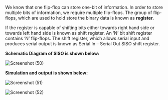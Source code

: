 We know that one flip-flop can store one-bit of information. In order to store multiple bits of information, we require multiple flip-flops. The group of flip-flops, which are used to hold store
 the binary data is known as **register.**

If the register is capable of shifting bits either towards right hand side or towards left hand side is known as shift register. An ‘N’ bit shift register contains ‘N’ flip-flops.
The shift register, which allows serial input and produces serial output is known as Serial In – Serial Out SISO shift register.




**Schematic Diagram of SISO is shown below:**

![Screenshot (50)](https://github.com/Shanmukha190602/Sequential_RTLDay5/assets/118514275/15cde45c-6443-466a-b7d6-0309d8fb99f8)


**Simulation and output is shown below:**

![Screenshot (51)](https://github.com/Shanmukha190602/Sequential_RTLDay5/assets/118514275/85918306-2ad1-47d7-be52-a03b0cff1bd5)

![Screenshot (52)](https://github.com/Shanmukha190602/Sequential_RTLDay5/assets/118514275/98b31d7b-cbca-40d0-90ea-876101ebc86b)


